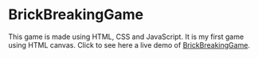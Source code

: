 # BrickBreakingGame
 
This game is made using HTML, CSS and JavaScript. It is my first game using HTML canvas.
Click to see here a live demo of [BrickBreakingGame](https://aman-codes.github.io/BrickBreakingGame/index.html).
